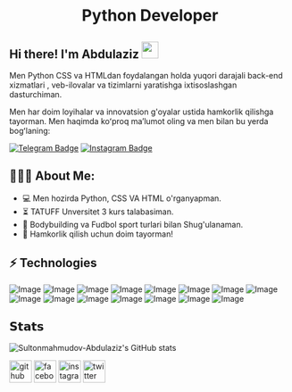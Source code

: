 <h1 align="center">Python Developer</h1>



## Hi there! I'm Abdulaziz <img src="https://raw.githubusercontent.com/aemmadi/aemmadi/master/wave.gif" width="30px">

Men Python CSS va HTMLdan foydalangan  holda yuqori darajali back-end xizmatlari , veb-ilovalar va tizimlarni yaratishga ixtisoslashgan dasturchiman. </br>

Men har doim loyihalar va innovatsion g'oyalar ustida hamkorlik qilishga tayorman. Men haqimda koʻproq maʼlumot oling va men bilan bu yerda bogʻlaning:

[![Telegram Badge](https://img.shields.io/badge/@abdulaziz_o2o4-2CA5E0?style=flat-square&logo=telegram&logoColor=white&link=https://t.me/abdulaziz_o2o4)](https://t.me/sukhrobnuraliev) 
[![Instagram Badge](https://img.shields.io/badge/@abdulaziz_o2o4-FF0004?style=flat-square&logo=instagram&logoColor=white&link=https://www.Instagram.com/@abdulaziz_o2o4)](https://www.Instagram.com/@abdulaziz_o2o4)

  
<h2 align="left">👨🏻‍💻 About Me:</h2>

- :computer: Men hozirda Python, CSS VA HTML o'rganyapman.
- :hourglass_flowing_sand: TATUFF Unversitet 3 kurs talabasiman.
- :muscle:  Bodybuilding va Fudbol sport turlari bilan Shug'ulanaman.
- :rocket: Hamkorlik qilish uchun doim tayorman!

## ⚡ Technologies

![Image](https://img.shields.io/badge/MySQL-005C84?style=for-the-badge&logo=mysql&logoColor=white)
![Image](https://img.shields.io/badge/PostgreSQL-316192?style=for-the-badge&logo=postgresql&logoColor=white)
![Image](https://img.shields.io/badge/Django-092E20?style=for-the-badge&logo=django&logoColor=green)
![Image](https://img.shields.io/badge/PyCharm-000000.svg?&style=for-the-badge&logo=PyCharm&logoColor=white)
![Image](https://img.shields.io/badge/VSCode-0078D4?style=for-the-badge&logo=visual%20studio%20code&logoColor=white)
![Image](https://img.shields.io/badge/Visual_Studio_Code-0078D4?style=for-the-badge&logo=visual%20studio%20code&logoColor=white)
![Image](https://img.shields.io/badge/C%2B%2B-00599C?style=for-the-badge&logo=c%2B%2B&logoColor=white)
![Image](https://img.shields.io/badge/HTML5-E34F26?style=for-the-badge&logo=html5&logoColor=white)
![Image](https://img.shields.io/badge/LaTeX-47A141?style=for-the-badge&logo=LaTeX&logoColor=white)
![Image](https://img.shields.io/badge/Python-FFD43B?style=for-the-badge&logo=python&logoColor=blue)
![Image](https://img.shields.io/badge/CISCO-1BA0D7?style=for-the-badge&logo=cisco&logoColor=white)
![Image](https://img.shields.io/badge/GitHub-100000?style=for-the-badge&logo=github&logoColor=white)
![Image](https://img.shields.io/badge/X-000000?style=for-the-badge&logo=x&logoColor=white)
![Image](https://img.shields.io/badge/ChatGPT-74aa9c?style=for-the-badge&logo=openai&logoColor=white)
![Image](https://img.shields.io/badge/Telegram-2CA5E0?style=for-the-badge&logo=telegram&logoColor=white)
## 𝗦𝘁𝗮𝘁𝘀

![Sultonmahmudov-Abdulaziz's GitHub stats](https://github-readme-stats.vercel.app/api?username=Sultonmahmudov-Abdulaziz&show_icons=true&theme=transparent)








[<img src='https://cdn.jsdelivr.net/npm/simple-icons@3.0.1/icons/github.svg' alt='github' height='40'>](https://github.com/Sultonmahmudov-Abdulaziz)  [<img src='https://cdn.jsdelivr.net/npm/simple-icons@3.0.1/icons/facebook.svg' alt='facebook' height='40'>](https://www.facebook.com/abdulaziz_o2o4)  [<img src='https://cdn.jsdelivr.net/npm/simple-icons@3.0.1/icons/instagram.svg' alt='instagram' height='40'>](https://www.instagram.com/abdulaziz_o2o4/)  [<img src='https://cdn.jsdelivr.net/npm/simple-icons@3.0.1/icons/twitter.svg' alt='twitter' height='40'>](https://twitter.com/abdulaziz_o2o4)  

 


